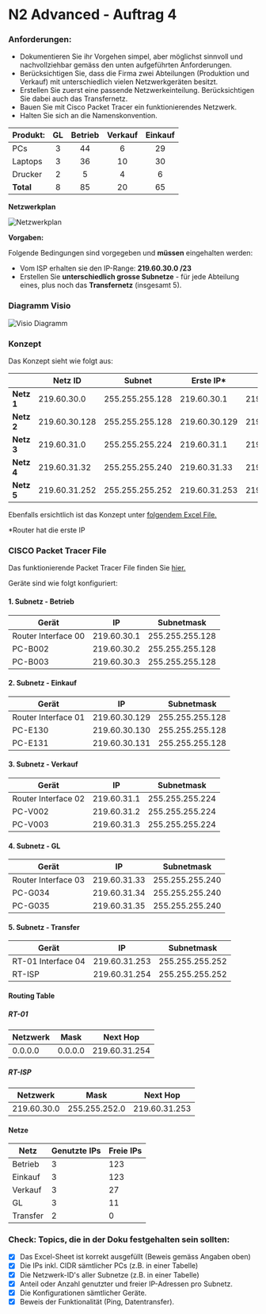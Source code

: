 # N2 Advanced - Auftrag 4

### Anforderungen:
- Dokumentieren Sie ihr Vorgehen simpel, aber möglichst sinnvoll und nachvollziehbar gemäss den unten aufgeführten Anforderungen.
- Berücksichtigen Sie, dass die Firma zwei Abteilungen (Produktion und Verkauf) mit unterschiedlich vielen Netzwerkgeräten besitzt. 
- Erstellen Sie zuerst eine passende Netzwerkeinteilung. Berücksichtigen Sie dabei auch das Transfernetz.
- Bauen Sie mit Cisco Packet Tracer ein funktionierendes Netzwerk. 
- Halten Sie sich an die Namenskonvention.

| Produkt:   | GL        | Betrieb | Verkauf | Einkauf |
|:-----------|:---------:|:-------:|:-------:|:-------:|
| PCs        | 3        | 44       | 6       | 29      | 
| Laptops    | 3        | 36       | 10      | 30      |
| Drucker    | 2        | 5        | 4       | 6       |
| **Total**  | 8        | 85       | 20      | 65      |

**Netzwerkplan**

![Netzwerkplan](P2_4_netzwerkplan_800.png)


**Vorgaben:**

Folgende Bedingungen sind vorgegeben und **müssen** eingehalten werden:

- Vom ISP erhalten sie den IP-Range: **219.60.30.0 /23**
- Erstellen Sie **unterschiedlich grosse Subnetze** - für jede Abteilung eines, plus noch das **Transfernetz** (insgesamt 5).

### Diagramm Visio

![Visio Diagramm](Visio.png)

### Konzept

Das Konzept sieht wie folgt aus:

| | Netz ID | Subnet | Erste IP* | Letzte IP | Broadcast |
|-|---------|--------|----------|-----------|-----------|
| **Netz 1** | 219.60.30.0 | 255.255.255.128 | 219.60.30.1 | 219.60.30.126 | 219.60.30.127 |
| **Netz 2** | 219.60.30.128 | 255.255.255.128 | 219.60.30.129 | 219.60.30.254 | 219.60.30.255 |
| **Netz 3** | 219.60.31.0 | 255.255.255.224 | 219.60.31.1 | 219.60.31.30 | 219.60.31.31 |
| **Netz 4** | 219.60.31.32 | 255.255.255.240 | 219.60.31.33 | 219.60.31.46 | 219.60.31.47 |
| **Netz 5** | 219.60.31.252 | 255.255.255.252 | 219.60.31.253 | 219.60.31.254 | 219.60.31.255 |


Ebenfalls ersichtlich ist das Konzept unter [folgendem Excel File.](P2_4_Netzwerk-Einteilung.xlsx)

*Router hat die erste IP

### CISCO Packet Tracer File

Das funktionierende Packet Tracer File finden Sie [hier.](P2_4_Vorlage.pkt)

Geräte sind wie folgt konfiguriert:

#### 1. Subnetz - Betrieb
| Gerät | IP | Subnetmask |
|-----------|----------|---------|
| Router Interface 00 | 219.60.30.1 | 255.255.255.128 |
| PC-B002 | 219.60.30.2 | 255.255.255.128 |
| PC-B003 | 219.60.30.3 | 255.255.255.128 |

#### 2. Subnetz - Einkauf
| Gerät | IP | Subnetmask |
|-----------|----------|---------|
| Router Interface 01 | 219.60.30.129 | 255.255.255.128 |
| PC-E130 | 219.60.30.130 | 255.255.255.128 |
| PC-E131 | 219.60.30.131 | 255.255.255.128 |

#### 3. Subnetz - Verkauf
| Gerät | IP | Subnetmask |
|-----------|----------|---------|
| Router Interface 02 | 219.60.31.1 | 255.255.255.224 |
| PC-V002 | 219.60.31.2 | 255.255.255.224 |
| PC-V003 | 219.60.31.3 | 255.255.255.224 |

#### 4. Subnetz - GL
| Gerät | IP | Subnetmask |
|-----------|----------|---------|
| Router Interface 03  | 219.60.31.33 | 255.255.255.240 |
| PC-G034 | 219.60.31.34 | 255.255.255.240 |
| PC-G035 | 219.60.31.35 | 255.255.255.240 |

#### 5. Subnetz - Transfer
| Gerät | IP | Subnetmask |
|-----------|----------|---------|
| RT-01 Interface 04 | 219.60.31.253 | 255.255.255.252 |
| RT-ISP | 219.60.31.254 | 255.255.255.252 |

#### Routing Table

##### RT-01

| Netzwerk  | Mask      | Next Hop      |
|-----------|-----------|---------------|
|  0.0.0.0  |  0.0.0.0  | 219.60.31.254 | 

##### RT-ISP

| Netzwerk    | Mask            | Next Hop      |
|-------------|-----------------|---------------|
|  219.60.30.0  |  255.255.252.0  | 219.60.31.253 | 


#### Netze

| Netz | Genutzte IPs | Freie IPs |
|-----|----|----|
| Betrieb | 3 | 123 |
| Einkauf | 3 | 123 |
| Verkauf | 3 | 27 |
| GL | 3 | 11 |
| Transfer | 2 | 0 |

### Check: Topics, die in der Doku festgehalten sein sollten:

- [x] Das Excel-Sheet ist korrekt ausgefüllt (Beweis gemäss Angaben oben)
- [x] Die IPs inkl. CIDR sämtlicher PCs (z.B. in einer Tabelle)
- [x] Die Netzwerk-ID's aller Subnetze (z.B. in einer Tabelle)
- [x] Anteil oder Anzahl genutzter und freier IP-Adressen pro Subnetz.
- [x] Die Konfigurationen sämtlicher Geräte.
- [x] Beweis der Funktionalität (Ping, Datentransfer).
